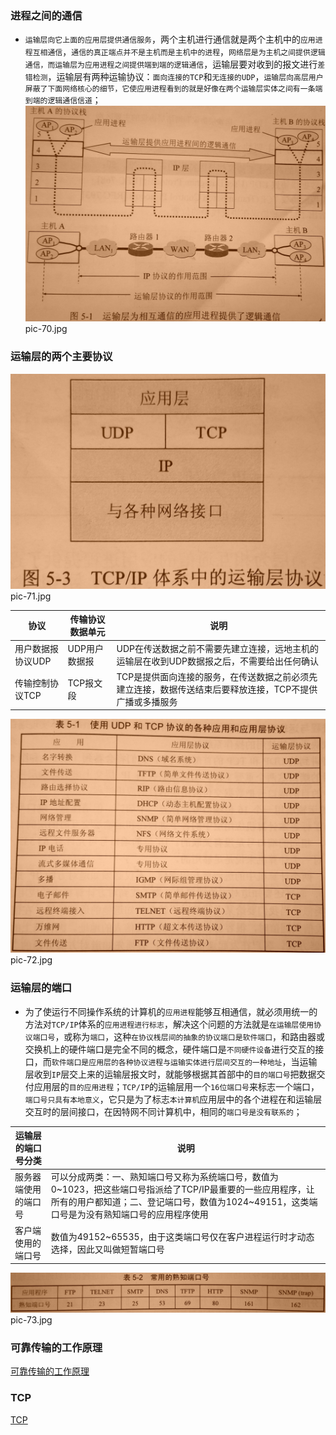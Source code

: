 ### 进程之间的通信
+ `运输层向它上面的应用层提供通信服务`，两个主机进行通信就是两个主机中的`应用进程互相通信`，`通信的真正端点并不是主机而是主机中的进程`，`网络层是为主机之间提供逻辑通信，而运输层为应用进程之间提供端到端的逻辑通信`，运输层要对收到的报文进行`差错检测`，运输层有两种运输协议：`面向连接的TCP`和`无连接的UDP`，`运输层向高层用户屏蔽了下面网络核心的细节，它使应用进程看到的就是好像在两个运输层实体之间有一条端到端的逻辑通信信道`；
![image](https://github.com/ningbaoqi/ComputerNetWork/blob/master/gif/pic-70.jpg)   pic-70.jpg
### 运输层的两个主要协议
![image](https://github.com/ningbaoqi/ComputerNetWork/blob/master/gif/pic-71.jpg)   pic-71.jpg

|协议|传输协议数据单元|说明|
|------|------|-------|
|用户数据报协议UDP|UDP用户数据报|UDP在传送数据之前不需要先建立连接，远地主机的运输层在收到UDP数据报之后，不需要给出任何确认|
|传输控制协议TCP|TCP报文段|TCP是提供面向连接的服务，在传送数据之前必须先建立连接，数据传送结束后要释放连接，TCP不提供广播或多播服务|

![image](https://github.com/ningbaoqi/ComputerNetWork/blob/master/gif/pic-72.jpg)   pic-72.jpg

### 运输层的端口
+ 为了使运行不同操作系统的计算机的`应用进程`能够互相通信，就必须用统一的方法对`TCP/IP`体系的`应用进程进行标志`，解决这个问题的方法就是`在运输层使用协议端口号`，或称为`端口`，这种`在协议桟层间的抽象的协议端口是软件端口`，和路由器或交换机上的硬件端口是完全不同的概念，硬件端口是`不同硬件设备`进行交互的接口，而`软件端口是应用层的各种协议进程与运输实体进行层间交互的一种地址`，当运输层收到`IP`层交上来的运输层报文时，就能够根据其首部中的`目的端口号`把数据交付应用层的`目的应用进程`；`TCP/IP`的运输层用一个`16位端口号`来标志一个端口，`端口号只具有本地意义`，它只是为了标志`本计算机`应用层中的各个进程在和运输层交互时的层间接口，在因特网不同计算机中，相同的`端口号是没有联系的`；

|运输层的端口号分类|说明|
|------|------|
|服务器端使用的端口号|可以分成两类：一、熟知端口号又称为系统端口号，数值为0~1023，把这些端口号指派给了TCP/IP最重要的一些应用程序，让所有的用户都知道；二、登记端口号，数值为1024~49151，这类端口号是为没有熟知端口号的应用程序使用|
|客户端使用的端口号|数值为49152~65535，由于这类端口号仅在客户进程运行时才动态选择，因此又叫做短暂端口号|

![image](https://github.com/ningbaoqi/ComputerNetWork/blob/master/gif/pic-73.jpg)   pic-73.jpg

### 可靠传输的工作原理
[可靠传输的工作原理](https://github.com/ningbaoqi/ComputerNetWork/blob/master/README-1-technology.md)


### TCP
[TCP](https://github.com/ningbaoqi/ComputerNetWork/blob/master/README-TCP-technology.md)
